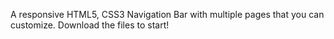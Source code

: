A responsive HTML5, CSS3 Navigation Bar with multiple pages that you can customize.
Download the files to start!


